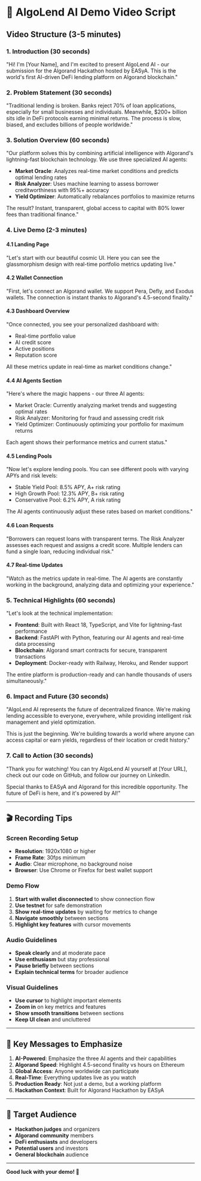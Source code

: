 # 🎥 AlgoLend AI Demo Video Script

## **Video Structure (3-5 minutes)**

### **1. Introduction (30 seconds)**
"Hi! I'm [Your Name], and I'm excited to present AlgoLend AI - our submission for the Algorand Hackathon hosted by EASyA. This is the world's first AI-driven DeFi lending platform on Algorand blockchain."

### **2. Problem Statement (30 seconds)**
"Traditional lending is broken. Banks reject 70% of loan applications, especially for small businesses and individuals. Meanwhile, $200+ billion sits idle in DeFi protocols earning minimal returns. The process is slow, biased, and excludes billions of people worldwide."

### **3. Solution Overview (60 seconds)**
"Our platform solves this by combining artificial intelligence with Algorand's lightning-fast blockchain technology. We use three specialized AI agents:

- **Market Oracle**: Analyzes real-time market conditions and predicts optimal lending rates
- **Risk Analyzer**: Uses machine learning to assess borrower creditworthiness with 95%+ accuracy  
- **Yield Optimizer**: Automatically rebalances portfolios to maximize returns

The result? Instant, transparent, global access to capital with 80% lower fees than traditional finance."

### **4. Live Demo (2-3 minutes)**

#### **4.1 Landing Page**
"Let's start with our beautiful cosmic UI. Here you can see the glassmorphism design with real-time portfolio metrics updating live."

#### **4.2 Wallet Connection**
"First, let's connect an Algorand wallet. We support Pera, Defly, and Exodus wallets. The connection is instant thanks to Algorand's 4.5-second finality."

#### **4.3 Dashboard Overview**
"Once connected, you see your personalized dashboard with:
- Real-time portfolio value
- AI credit score
- Active positions
- Reputation score

All these metrics update in real-time as market conditions change."

#### **4.4 AI Agents Section**
"Here's where the magic happens - our three AI agents:
- Market Oracle: Currently analyzing market trends and suggesting optimal rates
- Risk Analyzer: Monitoring for fraud and assessing credit risk
- Yield Optimizer: Continuously optimizing your portfolio for maximum returns

Each agent shows their performance metrics and current status."

#### **4.5 Lending Pools**
"Now let's explore lending pools. You can see different pools with varying APYs and risk levels:
- Stable Yield Pool: 8.5% APY, A+ risk rating
- High Growth Pool: 12.3% APY, B+ risk rating  
- Conservative Pool: 6.2% APY, A risk rating

The AI agents continuously adjust these rates based on market conditions."

#### **4.6 Loan Requests**
"Borrowers can request loans with transparent terms. The Risk Analyzer assesses each request and assigns a credit score. Multiple lenders can fund a single loan, reducing individual risk."

#### **4.7 Real-time Updates**
"Watch as the metrics update in real-time. The AI agents are constantly working in the background, analyzing data and optimizing your experience."

### **5. Technical Highlights (60 seconds)**
"Let's look at the technical implementation:

- **Frontend**: Built with React 18, TypeScript, and Vite for lightning-fast performance
- **Backend**: FastAPI with Python, featuring our AI agents and real-time data processing
- **Blockchain**: Algorand smart contracts for secure, transparent transactions
- **Deployment**: Docker-ready with Railway, Heroku, and Render support

The entire platform is production-ready and can handle thousands of users simultaneously."

### **6. Impact and Future (30 seconds)**
"AlgoLend AI represents the future of decentralized finance. We're making lending accessible to everyone, everywhere, while providing intelligent risk management and yield optimization.

This is just the beginning. We're building towards a world where anyone can access capital or earn yields, regardless of their location or credit history."

### **7. Call to Action (30 seconds)**
"Thank you for watching! You can try AlgoLend AI yourself at [Your URL], check out our code on GitHub, and follow our journey on LinkedIn.

Special thanks to EASyA and Algorand for this incredible opportunity. The future of DeFi is here, and it's powered by AI!"

---

## **🎬 Recording Tips**

### **Screen Recording Setup**
- **Resolution**: 1920x1080 or higher
- **Frame Rate**: 30fps minimum
- **Audio**: Clear microphone, no background noise
- **Browser**: Use Chrome or Firefox for best wallet support

### **Demo Flow**
1. **Start with wallet disconnected** to show connection flow
2. **Use testnet** for safe demonstration
3. **Show real-time updates** by waiting for metrics to change
4. **Navigate smoothly** between sections
5. **Highlight key features** with cursor movements

### **Audio Guidelines**
- **Speak clearly** and at moderate pace
- **Use enthusiasm** but stay professional
- **Pause briefly** between sections
- **Explain technical terms** for broader audience

### **Visual Guidelines**
- **Use cursor** to highlight important elements
- **Zoom in** on key metrics and features
- **Show smooth transitions** between sections
- **Keep UI clean** and uncluttered

---

## **📝 Key Messages to Emphasize**

1. **AI-Powered**: Emphasize the three AI agents and their capabilities
2. **Algorand Speed**: Highlight 4.5-second finality vs hours on Ethereum
3. **Global Access**: Anyone worldwide can participate
4. **Real-Time**: Everything updates live as you watch
5. **Production Ready**: Not just a demo, but a working platform
6. **Hackathon Context**: Built for Algorand Hackathon by EASyA

---

## **🎯 Target Audience**

- **Hackathon judges** and organizers
- **Algorand community** members
- **DeFi enthusiasts** and developers
- **Potential users** and investors
- **General blockchain** audience

---

**Good luck with your demo! 🚀**
